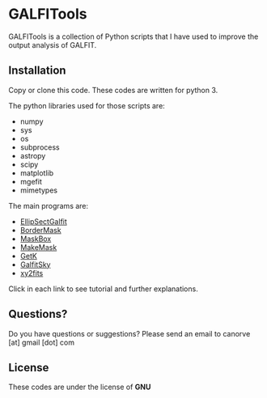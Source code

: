 # GALFITools

GALFITools is a collection of Python
scripts that I have used to improve the
output analysis of GALFIT.

## Installation

Copy or clone this code. These codes are
written for python 3.

The python libraries used for those scripts are:
- numpy
- sys
- os
- subprocess
- astropy
- scipy
- matplotlib
- mgefit
- mimetypes

The main programs are:

- [EllipSectGalfit](./docs/Ellipse.md)
- [BorderMask](./docs/BorderMask.md)
- [MaskBox](./docs/MaskBox.md)
- [MakeMask](./docs/MakeMask.md)
- [GetK](./docs/GetK.md)
- [GalfitSky](./docs/GalfitSky.md)
- [xy2fits](./docs/xy2fits.md)

Click in each link to see tutorial and further explanations.

## Questions?

Do you have questions or suggestions?
Please send an email to canorve [at] gmail [dot] com

## License

These codes are under the license of **GNU**

